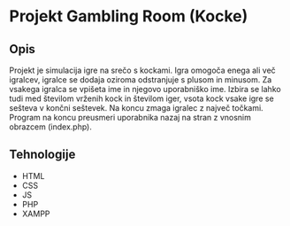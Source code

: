 # Projekt Gambling Room (Kocke)
## Opis
 Projekt je simulacija igre na srečo s kockami. Igra omogoča enega ali več igralcev, igralce se dodaja oziroma odstranjuje s plusom in minusom. Za vsakega igralca se vpišeta ime in njegovo uporabniško ime.
 Izbira se lahko tudi med številom vrženih kock in številom iger, vsota kock vsake igre se sešteva v končni seštevek.
 Na koncu zmaga igralec z največ točkami. Program na koncu preusmeri uporabnika nazaj na stran z vnosnim obrazcem (index.php).
## Tehnologije
- HTML
- CSS
- JS
- PHP
- XAMPP